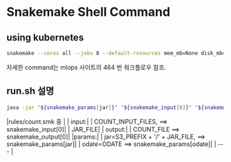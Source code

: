 # Snakemake Shell Command
## using kubernetes 
```bash
snakemake --cores all --jobs 8 --default-resources mem_mb=None disk_mb=None --rerun-incomplete --config out_prefix=20230314080919 data_dir=input_folders/TestProject/workflow3/AN10001 outputs_dir=output_folders/TestProject/workflow3/AN10002 resources_dir=resource_folders/TestProject/workflow3 --envvars AWS_ACCESS_KEY_ID AWS_SECRET_ACCESS_KEY GITHUB_TOKEN s3bucktname_prod dbhost dbport database dbuser dbpassword --rerun-incomplete --kubernetes --default-remote-provider S3 --default-remote-prefix mindera-mlops-prod-bucket --container-image 779792627677.dkr.ecr.us-west-2.amazonaws.com/mindera-mlops-prod-snakemake:0.4 --use-conda --use-singularity
```
자세한 command는 mlops 사이트의 464 번 워크플로우 참조.


## run.sh 설명
```bash
java -jar "${snakemake_params[jar]}" "${snakemake_input[0]}" "${snakemake_params[odate]}" > "${snakemake_output[0]}"
```

|rules/count.smk 중 |
|	input:|
|		COUNT_INPUT_FILES, ==> snakemake_input[0]|
|		JAR_FILE|
|	output:|
|		COUNT_FILE ==> snakemake_output[0]|
|params:|
|    jar=S3_PREFIX + '/' + JAR_FILE,  ==> snakemake_params[jar]|
|    odate=ODATE  ==> snakemake_params[odate]|
| --- |
